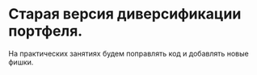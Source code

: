 # Старая версия диверсификации портфеля.

На практических занятиях будем поправлять код и добавлять новые фишки.
